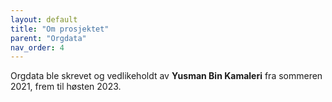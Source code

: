 ```yaml
---
layout: default
title: "Om prosjektet"
parent: "Orgdata"
nav_order: 4
---
```


Orgdata ble skrevet og vedlikeholdt av **Yusman Bin Kamaleri** fra sommeren 2021, frem til høsten 2023.